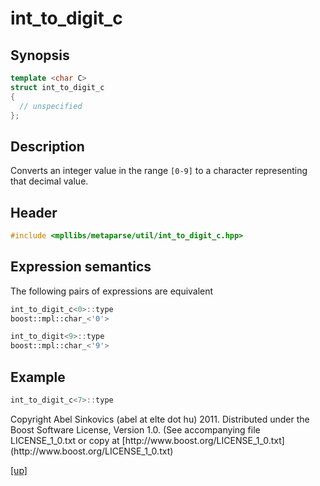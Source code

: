 # int_to_digit_c

## Synopsis

```cpp
template <char C>
struct int_to_digit_c
{
  // unspecified
};
```

## Description

Converts an integer value in the range `[0-9]` to a character representing that
decimal value.

## Header

```cpp
#include <mpllibs/metaparse/util/int_to_digit_c.hpp>
```

## Expression semantics

The following pairs of expressions are equivalent

```cpp
int_to_digit_c<0>::type
boost::mpl::char_<'0'>
```

```cpp
int_to_digit<9>::type
boost::mpl::char_<'9'>
```

## Example

```cpp
int_to_digit_c<7>::type
```

<p class="copyright">
Copyright Abel Sinkovics (abel at elte dot hu) 2011.
Distributed under the Boost Software License, Version 1.0.
(See accompanying file LICENSE_1_0.txt or copy at
[http://www.boost.org/LICENSE_1_0.txt](http://www.boost.org/LICENSE_1_0.txt)
</p>

[[up]](reference.html)




